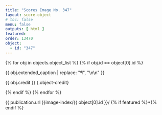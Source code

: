 ```yaml
---
title: "Scores Image No. 347"
layout: score-object
# toc: false
menu: false
outputs: [ html ]
featured: 
order: 13470
object:
  - id: "347"
---
```


{% for obj in objects.object_list %}
{% if obj.id == object[0].id %}

{{ obj.extended_caption | replace: "¶", "\n\n" }}

{{ obj.credit }} {.object-credit}

{% endif %}
{% endfor %}

<div class="object-credit object-url is-print-only">

{{ publication.url }}image-index/{{ object[0].id }}/ {% if featured %}*{% endif %}

</div>
